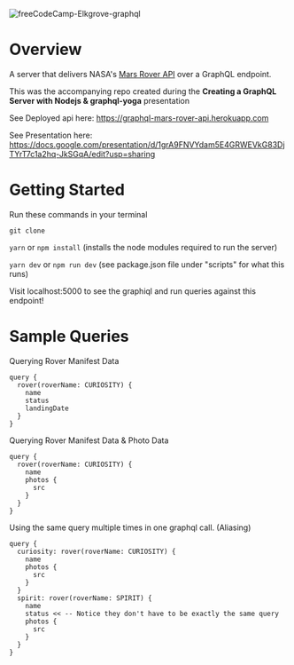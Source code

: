 
![freeCodeCamp-Elkgrove-graphql](https://user-images.githubusercontent.com/31245853/65402206-d5437b80-dd81-11e9-87b9-73967f2a9ed5.png)

# Overview
A server that delivers NASA's [Mars Rover API](https://api.nasa.gov/) over a GraphQL endpoint. 

This was the accompanying repo created during the **Creating a GraphQL Server with Nodejs & graphql-yoga** presentation

See Deployed api here: https://graphql-mars-rover-api.herokuapp.com

See Presentation here: https://docs.google.com/presentation/d/1grA9FNVYdam5E4GRWEVkG83DjTYrT7c1a2hq-JkSGqA/edit?usp=sharing

# Getting Started
Run these commands in your terminal 

`git clone`

`yarn` or `npm install` (installs the node modules required to run the server)

`yarn dev` or `npm run dev` (see package.json file under "scripts" for what this runs)

Visit localhost:5000 to see the graphiql and run queries against this endpoint!

# Sample Queries

Querying Rover Manifest Data
```
query {
  rover(roverName: CURIOSITY) {
    name
    status
    landingDate
  }
}
```

Querying Rover Manifest Data & Photo Data
```
query {
  rover(roverName: CURIOSITY) {
    name
    photos {
      src
    }
  }
}
```

Using the same query multiple times in one graphql call. (Aliasing)
```
query {
  curiosity: rover(roverName: CURIOSITY) {
    name
    photos {
      src
    }
  }
  spirit: rover(roverName: SPIRIT) {
    name
    status << -- Notice they don't have to be exactly the same query
    photos {
      src
    }
  }  
}
```
